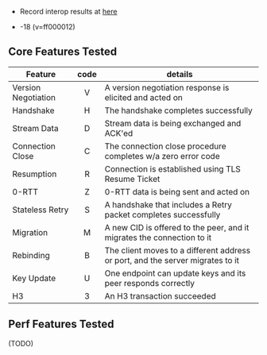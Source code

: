 * Record interop results at [here](https://docs.google.com/spreadsheets/d/1D0tW89vOoaScs3IY9RGC0UesWGAwE6xyLk0l4JtvTVg/edit#gid=1965785440)

* -18 (v=ff000012)

## Core Features Tested

|Feature | code | details  |
|--------------------|:---:|------------------------|
|Version Negotiation | V | A version negotiation response is elicited and acted on |
|Handshake | H | The handshake completes successfully |
|Stream Data | D | Stream data is being exchanged and ACK'ed |
|Connection Close | C | The connection close procedure completes w/a zero error code |
|Resumption | R | Connection is established using TLS Resume Ticket |
|0-RTT | Z | 0-RTT data is being sent and acted on |
|Stateless Retry | S | A handshake that includes a Retry packet completes successfully |
|Migration | M | A new CID is offered to the peer, and it migrates the connection to it |
|Rebinding | B | The client moves to a different address or port, and the server migrates to it |
|Key Update | U | One endpoint can update keys and its peer responds correctly |
|H3 | 3 | An H3 transaction succeeded |

## Perf Features Tested

(TODO)